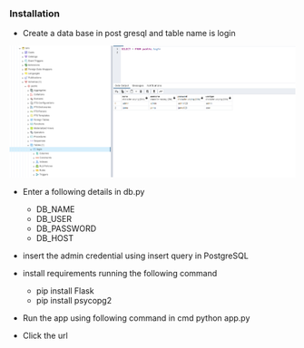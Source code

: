 

### Installation


- Create a data base in post gresql and table name is login

![](./static/screenshot/db.png)

- Enter a following details in db.py
   - DB_NAME 
   - DB_USER 
   - DB_PASSWORD 
   - DB_HOST

- insert the admin credential using insert query in PostgreSQL

- install requirements running the following command
  - pip install Flask
  - pip install psycopg2
  

- Run the app using following command in cmd 
      python app.py

- Click the url

